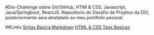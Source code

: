 #Dio-Challenge sobre Git/GitHub, HTMl & CSS, Javascript, Java/Springboot, ReactJS.
Repositorio do Desafio de Projetos da DIO, posteriormente sera atretalado ao meu portifolio pessoal.

##Links
[Sintax Basica Markdown](https://www.markdownguide.org)
[HTML & CSS Tags Basicas](https://www.w3schools.com/html/default.asp)
